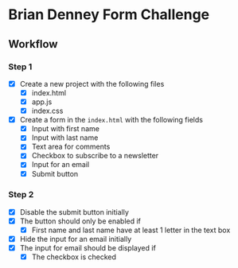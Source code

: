 # Brian Denney Form Challenge


## Workflow

### Step 1

- [x] Create a new project with the following files
  - [x] index.html
  - [x] app.js
  - [x] index.css

- [x] Create a form in the `index.html` with the following fields
  - [x] Input with first name
  - [x] Input with last name
  - [x] Text area for comments
  - [x] Checkbox to subscribe to a newsletter
  - [x] Input for an email
  - [x] Submit button

### Step 2

- [x] Disable the submit button initially
- [x] The button should only be enabled if
  - [x] First name and last name have at least 1 letter in the text box
- [x] Hide the input for an email initially
- [x] The input for email should be displayed if
  - [x] The checkbox is checked
